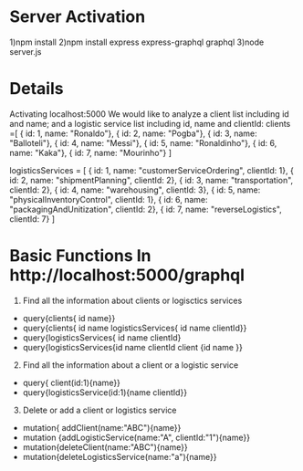 # Server Activation
1)npm install
2)npm install express express-graphql graphql
3)node server.js
# Details
Activating localhost:5000
We would like to analyze a client list including id and name; and a logistic service list including id, name and clientId: 
clients =[
    { id: 1, name: "Ronaldo"},
    { id: 2, name: "Pogba"},
    { id: 3, name: "Balloteli"},
    { id: 4, name: "Messi"},
    { id: 5, name: "Ronaldinho"},
    { id: 6, name: "Kaka"},
    { id: 7, name: "Mourinho"}
]

logisticsServices = [
    { id: 1, name: "customerServiceOrdering", clientId: 1},
    { id: 2, name: "shipmentPlanning", clientId: 2},
    { id: 3, name: "transportation", clientId: 2},
    { id: 4, name: "warehousing", clientId: 3},
    { id: 5, name: "physicalInventoryControl", clientId: 1},
    { id: 6, name: "packagingAndUnitization", clientId: 2},
    { id: 7, name: "reverseLogistics", clientId: 7}
]
# Basic Functions In http://localhost:5000/graphql
1) Find all the information about clients or logisctics services
+ query{clients{ id name}}
+ query{clients{ id name logisticsServices{ id name clientId}}
+ query{logisticsServices{ id name clientId}
+ query{logisticsServices{id name clientId client {id name }}

2) Find all the information about a client or a logistic service
+ query{ client(id:1){name}}
+ query{logisticsService(id:1){name clientId}}

3) Delete or add a client or logistics service
+ mutation{ addClient(name:"ABC"){name}}
+ mutation {addLogisticService(name:"A", clientId:"1"){name}}
+ mutation{deleteClient(name:"ABC"){name}}
+ mutation{deleteLogisticsService(name:"a"){name}}
